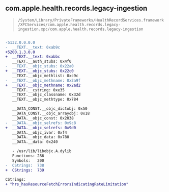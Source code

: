 ## com.apple.health.records.legacy-ingestion

> `/System/Library/PrivateFrameworks/HealthRecordServices.framework/XPCServices/com.apple.health.records.legacy-ingestion.xpc/com.apple.health.records.legacy-ingestion`

```diff

-5132.0.0.0.0
-  __TEXT.__text: 0xab9c
+5200.1.3.0.0
+  __TEXT.__text: 0xabbc
   __TEXT.__auth_stubs: 0x4f0
-  __TEXT.__objc_stubs: 0x22a0
+  __TEXT.__objc_stubs: 0x22c0
   __TEXT.__objc_methlist: 0xc9c
-  __TEXT.__objc_methname: 0x2a9f
+  __TEXT.__objc_methname: 0x2ad2
   __TEXT.__cstring: 0xe35
   __TEXT.__objc_classname: 0x32d
   __TEXT.__objc_methtype: 0x784

   __DATA_CONST.__objc_dictobj: 0x50
   __DATA_CONST.__objc_arrayobj: 0x18
   __DATA.__objc_const: 0x2038
-  __DATA.__objc_selrefs: 0x9c8
+  __DATA.__objc_selrefs: 0x9d0
   __DATA.__objc_ivar: 0xf4
   __DATA.__objc_data: 0x780
   __DATA.__data: 0x240

   - /usr/lib/libobjc.A.dylib
   Functions: 286
   Symbols:   200
-  CStrings:  738
+  CStrings:  739
 
CStrings:
+ "hrs_hasResourceFetchErrorsIndicatingRateLimitation"

```
